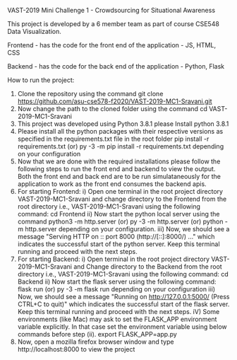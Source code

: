 VAST-2019 Mini Challenge 1 - Crowdsourcing for Situational Awareness

This project is developed by a 6 member team as part of course CSE548 Data Visualization.

Frontend - has the code for the front end of the application - JS, HTML, CSS

Backend - has the code for the back end of the application - Python, Flask

How to run the project:

1. Clone the repository using the command
    git clone https://github.com/asu-cse578-f2020/VAST-2019-MC1-Sravani.git
2. Now change the path to the cloned folder using the command
    cd VAST-2019-MC1-Sravani
3. This project was developed using Python 3.8.1
    please Install python 3.8.1
4. Please install all the python packages with their respective versions as specified in the requirements.txt file in the root folder
    pip install -r requirements.txt
    (or)
    py -3 -m pip install -r requirements.txt
    depending on your configuration
5. Now that we are done with the required installations please follow the following steps to run the front end and backend to view the output. Both the front end and back end are to be run simulataneously for the application to work as the front end consumes the backend apis.
6. For starting Frontend:
    i) Open one terminal in the root project directory VAST-2019-MC1-Sravani and change directory to the Frontend from the root directory  i.e., VAST-2019-MC1-Sravani using the following command:
        cd Frontend
    ii) Now start the python local server using the command
        python3 -m http.server
        (or)
        py -3 -m http.server
        (or)
        python -m http.server
        depending on your configuration.
    iii) Now, we should see a message "Serving HTTP on :: port 8000 (http://[::]:8000/) ..." which indicates the successful start of the python server. Keep this terminal running and proceed with the next steps.
7. For starting Backend:
    i) Open terminal in the root project directory VAST-2019-MC1-Sravani and Change directory to the Backend from the root directory   i.e., VAST-2019-MC1-Sravani using the following command:
       cd Backend
    ii) Now start the flask server using the following command:
        flask run 
        (or)
        py -3 -m flask run
        depending on your configuration
    iii) Now, we should see a message "Running on http://127.0.0.1:5000/ (Press CTRL+C to quit)" which indicates the successful start of the flask server. Keep this terminal running and proceed with the next steps.
    iV) Some environments (like Mac) may ask to set the FLASK_APP environment variable explicitly. In that case set the environment variable using below commands before step (ii).
        export FLASK_APP=app.py
8. Now, open a mozilla firefox browser window and type http://localhost:8000 to view the project

       